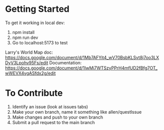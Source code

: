 # Getting Started

To get it working in local dev:

1. npm install
2. npm run dev
3. Go to localhost:5173 to test

Larry's World Map doc: https://docs.google.com/document/d/1Mb7AFYit4_wV70BsbKLSvt8j7oo3LXDyV3Lpohv95Fs/edit
Documentation: https://docs.google.com/document/d/1IwMi7WTSzyPPrH4mfUD2fBfg7OT_wWEVX4vgASfdx2g/edit

# To Contribute

1. Identify an issue (look at issues tabs)
2. Make your own branch, name it something like allen/questIssue
3. Make changes and push to your own branch
4. Submit a pull request to the main branch

